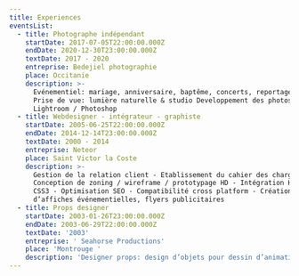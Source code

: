 ```yaml
---
title: Experiences
eventsList:
  - title: Photographe indépendant
    startDate: 2017-07-05T22:00:00.000Z
    endDate: 2020-12-30T23:00:00.000Z
    textDate: 2017 - 2020
    entreprise: Bedejiel photographie
    place: Occitanie
    description: >-
      Evénementiel: mariage, anniversaire, baptême, concerts, reportages...
      Prise de vue: lumière naturelle & studio Developpement des photos sous
      Lightroom / Photoshop 
  - title: Webdesigner - intégrateur - graphiste
    startDate: 2005-06-25T22:00:00.000Z
    endDate: 2014-12-14T23:00:00.000Z
    textDate: 2000 - 2014
    entreprise: Neteor
    place: Saint Victor la Coste
    description: >-
      Gestion de la relation client - Etablissement du cahier des charges -
      Conception de zoning / wireframe / prototypage HD - Intégration HTML5 /
      CSS3 - Optimisation SEO - Compatibilité cross platform - Création
      d’affiches événementielles, flyers publicitaires 
  - title: Props designer
    startDate: 2003-01-26T23:00:00.000Z
    endDate: 2003-06-29T22:00:00.000Z
    textDate: '2003'
    entreprise: ' Seahorse Productions'
    place: 'Montrouge '
    description: 'Designer props: design d’objets pour dessin d’animation '
---
```






